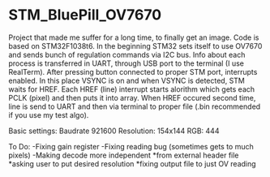 # STM_BluePill_OV7670
Project that made me suffer for a long time, to finally get an image.
Code is based on STM32F1038t6. 
In the beginning STM32 sets itself to use OV7670 and sends bunch of regulation commands via I2C bus.
Info about each process is transferred in UART, through USB port to the terminal (I use RealTerm).
After pressing button connected to proper STM port, interrupts enabled. 
In this place VSYNC is on and when VSYNC is detected, STM waits for HREF.
Each HREF (line) interrupt starts alorithm which gets each PCLK (pixel) and then puts it into array.
When HREF occured second time, line is send to UART and then via terminal to proper file (.bin recommended if you use my test algo).

Basic settings:
  Baudrate 921600
  Resolution: 154x144
  RGB: 444

To Do:
-Fixing gain register
-Fixing reading bug (sometimes gets to much pixels)
-Making decode more independent 
  *from external header file
  *asking user to put desired resolution
  *fixing output file to just OV reading
